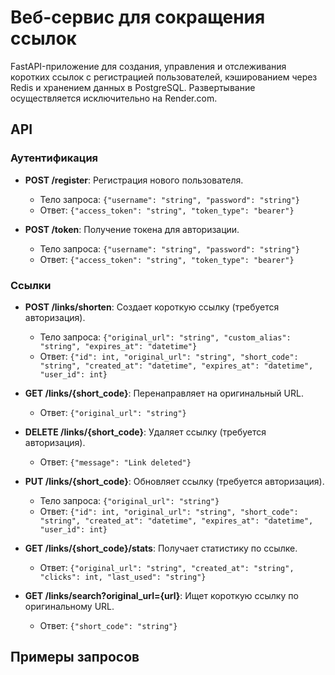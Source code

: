 # Веб-сервис для сокращения ссылок

FastAPI-приложение для создания, управления и отслеживания коротких ссылок с регистрацией пользователей, кэшированием через Redis и хранением данных в PostgreSQL. Развертывание осуществляется исключительно на Render.com.

## API

### Аутентификация
- **POST /register**: Регистрация нового пользователя.
  - Тело запроса: `{"username": "string", "password": "string"}`
  - Ответ: `{"access_token": "string", "token_type": "bearer"}`

- **POST /token**: Получение токена для авторизации.
  - Тело запроса: `{"username": "string", "password": "string"}`
  - Ответ: `{"access_token": "string", "token_type": "bearer"}`

### Ссылки
- **POST /links/shorten**: Создает короткую ссылку (требуется авторизация).
  - Тело запроса: `{"original_url": "string", "custom_alias": "string", "expires_at": "datetime"}`
  - Ответ: `{"id": int, "original_url": "string", "short_code": "string", "created_at": "datetime", "expires_at": "datetime", "user_id": int}`

- **GET /links/{short_code}**: Перенаправляет на оригинальный URL.
  - Ответ: `{"original_url": "string"}`

- **DELETE /links/{short_code}**: Удаляет ссылку (требуется авторизация).
  - Ответ: `{"message": "Link deleted"}`

- **PUT /links/{short_code}**: Обновляет ссылку (требуется авторизация).
  - Тело запроса: `{"original_url": "string"}`
  - Ответ: `{"id": int, "original_url": "string", "short_code": "string", "created_at": "datetime", "expires_at": "datetime", "user_id": int}`

- **GET /links/{short_code}/stats**: Получает статистику по ссылке.
  - Ответ: `{"original_url": "string", "created_at": "string", "clicks": int, "last_used": "string"}`

- **GET /links/search?original_url={url}**: Ищет короткую ссылку по оригинальному URL.
  - Ответ: `{"short_code": "string"}`

## Примеры запросов